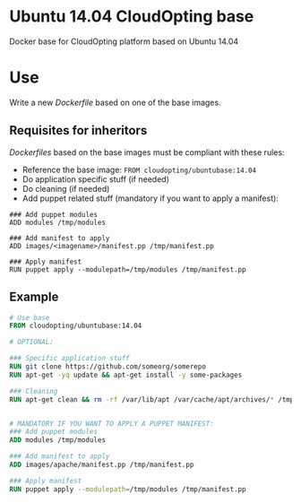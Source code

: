 # Ubuntu 14.04 CloudOpting base

Docker base for CloudOpting platform based on Ubuntu 14.04

# Use

Write a new _Dockerfile_ based on one of the base images.

## Requisites for inheritors

_Dockerfiles_ based on the base images must be compliant with these rules:

- Reference the base image: `FROM cloudopting/ubuntubase:14.04`
- Do application specific stuff (if needed)
- Do cleaning (if needed)
- Add puppet related stuff (mandatory if you want to apply a manifest):

```
### Add puppet modules
ADD modules /tmp/modules

### Add manifest to apply
ADD images/<imagename>/manifest.pp /tmp/manifest.pp

### Apply manifest
RUN puppet apply --modulepath=/tmp/modules /tmp/manifest.pp
```

## Example

```Dockerfile
# Use base
FROM cloudopting/ubuntubase:14.04

# OPTIONAL:

### Specific application stuff
RUN git clone https://github.com/someorg/somerepo
RUN apt-get -yq update && apt-get install -y some-packages

### Cleaning
RUN apt-get clean && rm -rf /var/lib/apt /var/cache/apt/archives/* /tmp/*


# MANDATORY IF YOU WANT TO APPLY A PUPPET MANIFEST:
### Add puppet modules
ADD modules /tmp/modules

### Add manifest to apply
ADD images/apache/manifest.pp /tmp/manifest.pp

### Apply manifest
RUN puppet apply --modulepath=/tmp/modules /tmp/manifest.pp
```
